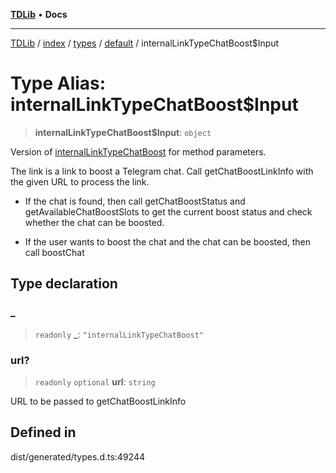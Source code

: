 [**TDLib**](../../../../../../README.md) • **Docs**

***

[TDLib](../../../../../../modules.md) / [index](../../../../../README.md) / [types](../../../README.md) / [default](../README.md) / internalLinkTypeChatBoost$Input

# Type Alias: internalLinkTypeChatBoost$Input

> **internalLinkTypeChatBoost$Input**: `object`

Version of [internalLinkTypeChatBoost](internalLinkTypeChatBoost.md) for method parameters.

The link is a link to boost a Telegram chat. Call getChatBoostLinkInfo with the given URL to process the link.

- If the chat is found, then call getChatBoostStatus and getAvailableChatBoostSlots to get the current boost status and check whether the chat can be boosted.

- If the user wants to boost the chat and the chat can be boosted, then call boostChat

## Type declaration

### \_

> `readonly` **\_**: `"internalLinkTypeChatBoost"`

### url?

> `readonly` `optional` **url**: `string`

URL to be passed to getChatBoostLinkInfo

## Defined in

dist/generated/types.d.ts:49244
